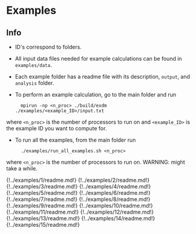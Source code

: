 # Examples

## Info

- ID's correspond to folders.

- All input data files needed for example calculations can be found in `examples/data`.

- Each example folder has a readme file with its description, `output`, and `analysis` folder. 

- To perform an example calculation, go to the main folder and run

        mpirun -np <n_proc> ./build/exdm ./examples/<example_ID>/input.txt

where `<n_proc>` is the number of processors to run on and `<example_ID>` is the example ID you want to compute for.

- To run all the examples, from the main folder run

        ./examples/run_all_examples.sh <n_proc>

where `<n_proc>` is the number of processors to run on. WARNING: might take a while.

{!../examples/1/readme.md!}
{!../examples/2/readme.md!}
{!../examples/3/readme.md!}
{!../examples/4/readme.md!}
{!../examples/5/readme.md!}
{!../examples/6/readme.md!}
{!../examples/7/readme.md!}
{!../examples/8/readme.md!}
{!../examples/9/readme.md!}
{!../examples/10/readme.md!}
{!../examples/11/readme.md!}
{!../examples/12/readme.md!}
{!../examples/13/readme.md!}
{!../examples/14/readme.md!}
{!../examples/15/readme.md!}
